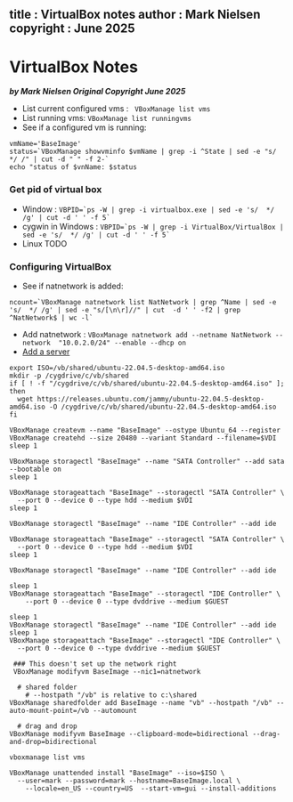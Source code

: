 title :  VirtualBox notes
author : Mark Nielsen
copyright : June 2025
---

VirtualBox Notes
==============================

_**by Mark Nielsen
Original Copyright June 2025**_


* List current configured vms : ``` VBoxManage list vms``` 
* List running vms: ``` VBoxManage list runningvms ```
* See if a configured vm is running:
```
vmName='BaseImage'
status=`VBoxManage showvminfo $vmName | grep -i ^State | sed -e "s/  */ /" | cut -d " " -f 2-`
echo "status of $vnName: $status
```

### Get pid of virtual box
* Window : ``` VBPID=`ps -W | grep -i virtualbox.exe | sed -e 's/  */ /g' | cut -d ' ' -f 5`  ```
* cygwin in Windows : ``` VBPID=`ps -W | grep -i VirtualBox/VirtualBox | sed -e 's/  */ /g' | cut -d ' ' -f 5` ```
* Linux TODO

### Configuring VirtualBox
* See if natnetwork is added:
```
ncount=`VBoxManage natnetwork list NatNetwork | grep ^Name | sed -e 's/  */ /g' | sed -e "s/[\n\r]//" | cut  -d ' ' -f2 | grep ^NatNetwork$ | wc -l`
```
* Add natnetwork :
 ```VBoxManage natnetwork add --netname NatNetwork --network  "10.0.2.0/24" --enable --dhcp on ```
* [Add a server](https://raw.githubusercontent.com/vikingdata/articles/refs/heads/main/vm/Linux_db_vm_part1_files/create_base_vm.txt)
```
export ISO=/vb/shared/ubuntu-22.04.5-desktop-amd64.iso
mkdir -p /cygdrive/c/vb/shared
if [ ! -f "/cygdrive/c/vb/shared/ubuntu-22.04.5-desktop-amd64.iso" ]; then
  wget https://releases.ubuntu.com/jammy/ubuntu-22.04.5-desktop-amd64.iso -O /cygdrive/c/vb/shared/ubuntu-22.04.5-desktop-amd64.iso
fi

VBoxManage createvm --name "BaseImage" --ostype Ubuntu_64 --register
VBoxManage createhd --size 20480 --variant Standard --filename=$VDI
sleep 1

VBoxManage storagectl "BaseImage" --name "SATA Controller" --add sata --bootable on
sleep 1

VBoxManage storageattach "BaseImage" --storagectl "SATA Controller" \
  --port 0 --device 0 --type hdd --medium $VDI
sleep 1

VBoxManage storagectl "BaseImage" --name "IDE Controller" --add ide

VBoxManage storageattach "BaseImage" --storagectl "SATA Controller" \
  --port 0 --device 0 --type hdd --medium $VDI
sleep 1

VBoxManage storagectl "BaseImage" --name "IDE Controller" --add ide

sleep 1
VBoxManage storageattach "BaseImage" --storagectl "IDE Controller" \
    --port 0 --device 0 --type dvddrive --medium $GUEST

sleep 1
VBoxManage storagectl "BaseImage" --name "IDE Controller" --add ide
sleep 1
VBoxManage storageattach "BaseImage" --storagectl "IDE Controller" \
  --port 0 --device 0 --type dvddrive --medium $GUEST

 ### This doesn't set up the network right
 VBoxManage modifyvm BaseImage --nic1=natnetwork

  # shared folder
    # --hostpath "/vb" is relative to c:\shared
VBoxManage sharedfolder add BaseImage --name "vb" --hostpath "/vb" --auto-mount-point=/vb --automount

  # drag and drop
VBoxManage modifyvm BaseImage --clipboard-mode=bidirectional --drag-and-drop=bidirectional

vboxmanage list vms

VBoxManage unattended install "BaseImage" --iso=$ISO \
  --user=mark --password=mark --hostname=BaseImage.local \
    --locale=en_US --country=US  --start-vm=gui --install-additions
    

```

